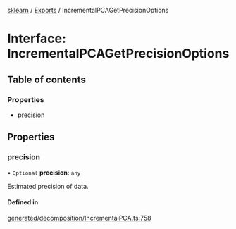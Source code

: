 [sklearn](../readme.md) / [Exports](../modules.md) / IncrementalPCAGetPrecisionOptions

# Interface: IncrementalPCAGetPrecisionOptions

## Table of contents

### Properties

- [precision](IncrementalPCAGetPrecisionOptions.md#precision)

## Properties

### precision

• `Optional` **precision**: `any`

Estimated precision of data.

#### Defined in

[generated/decomposition/IncrementalPCA.ts:758](https://github.com/transitive-bullshit/scikit-learn-ts/blob/367336a/packages/sklearn/src/generated/decomposition/IncrementalPCA.ts#L758)
